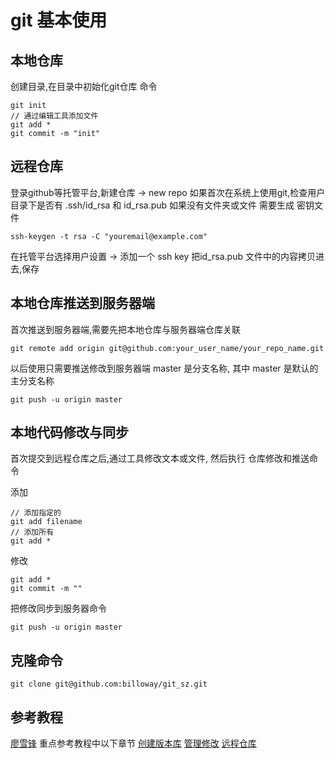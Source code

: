 # git 基本使用

## 本地仓库
创建目录,在目录中初始化git仓库
命令
```
git init
// 通过编辑工具添加文件
git add *
git commit -m "init"
```

## 远程仓库
登录github等托管平台,新建仓库 -> new repo
如果首次在系统上使用git,检查用户目录下是否有 .ssh/id_rsa 和 id_rsa.pub 如果没有文件夹或文件 需要生成 密钥文件
```
ssh-keygen -t rsa -C "youremail@example.com"
```
在托管平台选择用户设置 -> 添加一个 ssh key
把id_rsa.pub 文件中的内容拷贝进去,保存

## 本地仓库推送到服务器端
首次推送到服务器端,需要先把本地仓库与服务器端仓库关联

```git remote add origin git@github.com:your_user_name/your_repo_name.git```

以后使用只需要推送修改到服务器端
master 是分支名称, 其中 master 是默认的主分支名称
```
git push -u origin master
```

## 本地代码修改与同步
首次提交到远程仓库之后,通过工具修改文本或文件,
然后执行 仓库修改和推送命令

添加
```
// 添加指定的
git add filename
// 添加所有
git add *
```

修改
```
git add *
git commit -m ""
```

把修改同步到服务器命令
```
git push -u origin master
```

## 克隆命令
`git clone git@github.com:billoway/git_sz.git`

## 参考教程
[廖雪锋](http://www.liaoxuefeng.com/wiki/0013739516305929606dd18361248578c67b8067c8c017b000)
重点参考教程中以下章节
[创建版本库](http://www.liaoxuefeng.com/wiki/0013739516305929606dd18361248578c67b8067c8c017b000/0013743256916071d599b3aed534aaab22a0db6c4e07fd0000)
[管理修改](http://www.liaoxuefeng.com/wiki/0013739516305929606dd18361248578c67b8067c8c017b000/001374829472990293f16b45df14f35b94b3e8a026220c5000)
[远程仓库](http://www.liaoxuefeng.com/wiki/0013739516305929606dd18361248578c67b8067c8c017b000/001374385852170d9c7adf13c30429b9660d0eb689dd43a000)